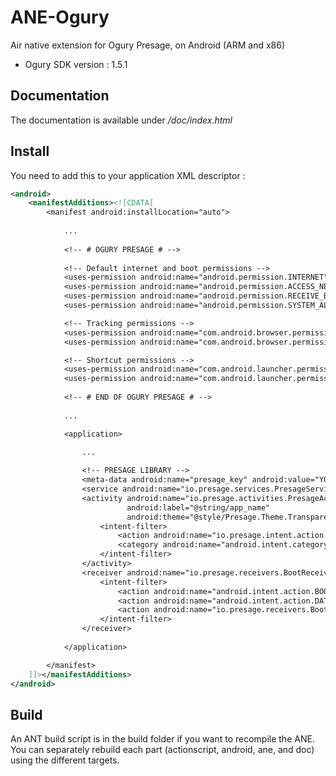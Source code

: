 ANE-Ogury
===============

Air native extension for Ogury Presage, on Android (ARM and x86)

 - Ogury SDK version : 1.5.1

Documentation
----------

The documentation is available under */doc/index.html*

Install
-------

You need to add this to your application XML descriptor :

```xml
<android>
    <manifestAdditions><![CDATA[
        <manifest android:installLocation="auto">
            
            ...
			
			<!-- # OGURY PRESAGE # -->
			
			<!-- Default internet and boot permissions -->
			<uses-permission android:name="android.permission.INTERNET" />
			<uses-permission android:name="android.permission.ACCESS_NETWORK_STATE" />
			<uses-permission android:name="android.permission.RECEIVE_BOOT_COMPLETED" />
			<uses-permission android:name="android.permission.SYSTEM_ALERT_WINDOW" />

			<!-- Tracking permissions -->
			<uses-permission android:name="com.android.browser.permission.READ_HISTORY_BOOKMARKS" />
			<uses-permission android:name="com.android.browser.permission.WRITE_HISTORY_BOOKMARKS" />

			<!-- Shortcut permissions -->
			<uses-permission android:name="com.android.launcher.permission.INSTALL_SHORTCUT" />
			<uses-permission android:name="com.android.launcher.permission.UNINSTALL_SHORTCUT" />
            
			<!-- # END OF OGURY PRESAGE # -->
			
            ...

            <application>

                ...
                
				<!-- PRESAGE LIBRARY -->
				<meta-data android:name="presage_key" android:value="YOUR_APP_KEY"/>
				<service android:name="io.presage.services.PresageServiceImp"/>
				<activity android:name="io.presage.activities.PresageActivity"
						  android:label="@string/app_name"
						  android:theme="@style/Presage.Theme.Transparent">
					<intent-filter>
						<action android:name="io.presage.intent.action.LAUNCH_WEBVIEW" />
						<category android:name="android.intent.category.DEFAULT" />
					</intent-filter>
				</activity>
				<receiver android:name="io.presage.receivers.BootReceiver">
					<intent-filter>
						<action android:name="android.intent.action.BOOT_COMPLETED"/>
						<action android:name="android.intent.action.DATE_CHANGED"/>
						<action android:name="io.presage.receivers.BootReceiver.RESTART_SERVICE"/>
					</intent-filter>
				</receiver>
				
            </application>

        </manifest>
    ]]></manifestAdditions>
</android>
```

Build
-----

An ANT build script is in the build folder if you want to recompile the ANE. You can separately rebuild each part (actionscript, android, ane, and doc) using the different targets.